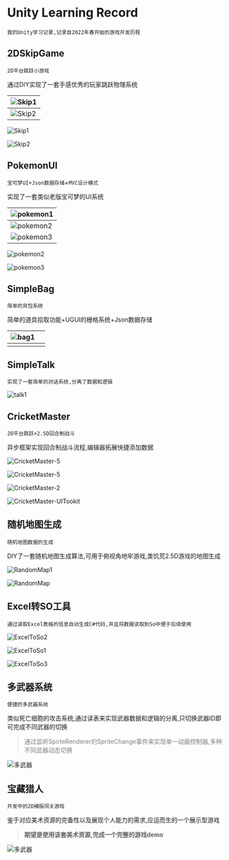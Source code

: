 # Unity Learning Record

`我的Unity学习记录,记录自2022年春开始的游戏开发历程`

## 2DSkipGame

`2D平台跳跃小游戏`

通过DIY实现了一套手感优秀的玩家跳跃物理系统

| ![Skip1](./Images/Skip.png)  |
| ---------------------------- |
| ![Skip2](./Images/Skip2.png) |

![Skip1](./Images/Skip.png)

![Skip2](./Images/Skip2.png)

## PokemonUI

`宝可梦UI+Json数据存储`+`MVC设计模式`

实现了一套类似老版宝可梦的UI系统

| ![pokemon1](./Images/pokemon1.png) |
| ---------------------------------- |
| ![pokemon2](./Images/pokemon2.png) |
| ![pokemon3](./Images/pokemon3.png) |

![pokemon2](./Images/pokemon2.png)

![pokemon3](./Images/pokemon3.png)

## SimpleBag

`简单的背包系统`

简单的道具拾取功能+UGUI的栅格系统+Json数据存储

| ![bag1](./Images/bag1.png) |      |
| -------------------------- | ---- |
|                            |      |



## SimpleTalk

`实现了一套简单的对话系统,分离了数据和逻辑`

![talk1](./Images/talk1.png)



## CricketMaster

`2D平台跳跃+2.5D回合制战斗`

异步框架实现回合制战斗流程,编辑器拓展快捷添加数据

![CricketMaster-5](./Images/CricketMaster-5.png)

![CricketMaster-5](./Images/CricketMaster-4.png)

![CricketMaster-2](./Images/CricketMaster-3.png)

![CricketMaster-UITookit](./Images/CricketMaster-7.png)

## 随机地图生成

`随机地图数据的生成`

DIY了一套随机地图生成算法,可用于俯视角地牢游戏,类饥荒2.5D游戏的地图生成

![RandomMap1](./Images/RandomMap1.png)

![RandomMap](./Images/RandomMap.png)

## Excel转SO工具

`通过读取Excel表格的信息自动生成C#代码,并且将数据读取到So中便于后续使用`

![ExcelToSo2](./Images/excelToSo2.png)

![ExcelToSo1](./Images/excelToSo1.png)

![ExcelToSo3](./Images/excelToSo3.png)

## 多武器系统

`便捷的多武器系统`

类似死亡细胞的攻击系统,通过读表来实现武器数据和逻辑的分离,只切换武器ID即可完成不同武器的切换

> <font color=gray>通过监听SpirteRenderer的SpriteChange事件来实现单一动画控制器,多种不同武器动态切换</font>

![多武器](./Images/MulWepon1.png)

## 宝藏猎人

`开发中的2D横版闯关游戏`

鉴于对应美术资源的完备性以及展现个人能力的需求,应运而生的一个展示型游戏



>**期望是使用该套美术资源,完成一个完整的游戏demo**

![多武器](./Images/Hunter1.png)
